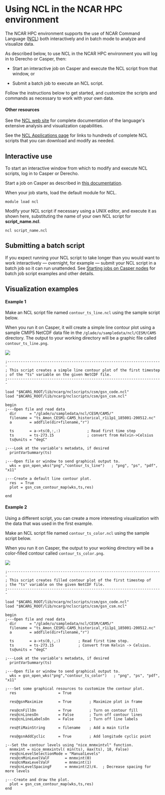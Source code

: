 # Using NCL in the NCAR HPC environment

The NCAR HPC environment supports the use of NCAR Command Language
([NCL](http://www.ncl.ucar.edu/)) both interactively and in batch mode
to analyze and visualize data.

As described below, to use NCL in the NCAR HPC environment you will log
in to Derecho or Casper, then:

- Start an interactive job on Casper and execute the NCL script from
  that window, or

- Submit a batch job to execute an NCL script.

Follow the instructions below to get started, and customize the scripts
and commands as necessary to work with your own data.

#### Other resources

See the [NCL web site](http://www.ncl.ucar.edu/) for complete
documentation of the language's extensive analysis and visualization
capabilities.

See the [NCL Applications page](http://www.ncl.ucar.edu/Applications/) for links to hundreds of
complete NCL scripts that you can download and modify as needed.

## Interactive use

To start an interactive window from which to modify and execute NCL
scripts, log in to Casper or Derecho.

Start a job on Casper as described
in [this documentation](file:////display/RC/Starting+Casper+jobs+with+PBS).

When your job starts, load the default module for NCL.
```pre
module load ncl
```

Modify your NCL script if necessary using a UNIX editor, and execute it
as shown here, substituting the name of your own NCL script
for **script_name.ncl**.
```pre
ncl script_name.ncl
```

## Submitting a batch script

If you expect running your NCL script to take longer than you would want
to work interactively — overnight, for example — submit your NCL script
in a batch job so it can run unattended. See [Starting jobs on Casper nodes](file:////display/RC/Starting+Casper+jobs+with+PBS) for batch
job script examples and other details.


## Visualization examples

#### Example 1

Make an NCL script file named `contour_ts_line.ncl` using the sample
script below.

When you run it on Casper, it will create a simple line contour plot
using a sample CMIP5 NetCDF data file in
the `/glade/u/sampledata/ncl/CESM/CAM5` directory. The output to your
working directory will be a graphic file called `contour_ts_line.png`.

![](media/image1.png)

```pre
;----------------------------------------------------------------------
; This script creates a simple line contour plot of the first timestep
; of the "ts" variable on the given NetCDF file.
;----------------------------------------------------------------------

load "$NCARG_ROOT/lib/ncarg/nclscripts/csm/gsn_code.ncl"
load "$NCARG_ROOT/lib/ncarg/nclscripts/csm/gsn_csm.ncl"

begin
;---Open file and read data
  dir      = "/glade/u/sampledata/ncl/CESM/CAM5/"
  filename = "ts_Amon_CESM1-CAM5_historical_r1i1p1_185001-200512.nc"
  a        = addfile(dir+filename,"r")

  ts       = a->ts(0,:,:)            ; Read first time step
  ts       = ts-273.15               ; convert from Kelvin->Celsius
  ts@units = "degC"

;---Look at the variable's metadata, if desired
  printVarSummary(ts)

;---Open file or window to send graphical output to.
  wks = gsn_open_wks("png","contour_ts_line")   ; "png", "ps", "pdf", "x11"

;---Create a default line contour plot.
  res  = True
  plot = gsn_csm_contour_map(wks,ts,res)

end
```

#### Example 2

Using a different script, you can create a more interesting
visualization with the data that was used in the first example.

Make an NCL script file named `contour_ts_color.ncl` using the sample
script below.

When you run it on Casper, the output to your working directory will be
a color-filled contour called `contour_ts_color.png`.

![](media/image2.png)


```pre
;----------------------------------------------------------------------
; This script creates filled contour plot of the first timestep of
; the "ts" variable on the given NetCDF file.
;----------------------------------------------------------------------

load "$NCARG_ROOT/lib/ncarg/nclscripts/csm/gsn_code.ncl"
load "$NCARG_ROOT/lib/ncarg/nclscripts/csm/gsn_csm.ncl"

begin
;---Open file and read data
  dir      = "/glade/u/sampledata/ncl/CESM/CAM5/"
  filename = "ts_Amon_CESM1-CAM5_historical_r1i1p1_185001-200512.nc"
  a        = addfile(dir+filename,"r")

  ts       = a->ts(0,:,:)        ; Read first time step.
  ts       = ts-273.15           ; Convert from Kelvin -> Celsius.
  ts@units = "degC"

;---Look at the variable's metadata, if desired
  printVarSummary(ts)

;---Open file or window to send graphical output to.
  wks = gsn_open_wks("png","contour_ts_color")   ; "png", "ps", "pdf", "x11"

;---Set some graphical resources to customize the contour plot.
  res                   = True

  res@gsnMaximize       = True        ; Maximize plot in frame

  res@cnFillOn          = True        ; Turn on contour fill
  res@cnLinesOn         = False       ; Turn off contour lines
  res@cnLineLabelsOn    = False       ; Turn off line labels

  res@tiMainString      = filename    ; Add a main title

  res@gsnAddCyclic      = True        ; Add longitude cyclic point

;--Set the contour levels using "nice_mnmxintvl" function.
  mnmxint = nice_mnmxintvl( min(ts), max(ts), 18, False)
  res@cnLevelSelectionMode = "ManualLevels"
  res@cnMinLevelValF       = mnmxint(0)
  res@cnMaxLevelValF       = mnmxint(1)
  res@cnLevelSpacingF      = mnmxint(2)/4.  ; Decrease spacing for more levels

;---Create and draw the plot.
  plot = gsn_csm_contour_map(wks,ts,res)
end
```
